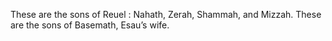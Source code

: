 These are the sons of Reuel : Nahath, Zerah, Shammah, and Mizzah. These are the sons of Basemath, Esau’s wife.
